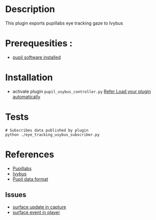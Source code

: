 # Description
This plugin exports pupillabs eye tracking gaze to Ivybus

# Prerequesities :
 * [pupil software installed](https://github.com/pupil-labs/pupil/wiki/Getting-Started)

# Installation
 * activate plugin `pupil_usybus_controller.py` [Refer Load your plugin automatically](https://github.com/pupil-labs/pupil/wiki/Plugin-Guide)

# Tests

    # Subscribes data published by plugin
    python ./eye_tracking_usybus_subscriber.py

# References
* [Pupillabs](https://pupil-labs.com/)
* [Ivybus](http://www.eei.cena.fr/products/ivy/)
* [Pupil data format](https://github.com/pupil-labs/pupil/wiki/Data-Format#pupil-positions)
    
## Issues    
* [surface update in capture](https://github.com/pupil-labs/pupil/issues/683)
* [surface event in player](https://github.com/pupil-labs/pupil/issues/684) 
